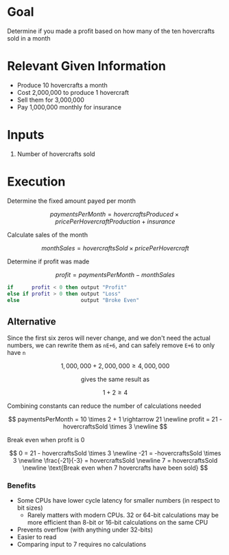 # Goal
Determine if you made a profit based on how many of the ten hovercrafts sold in a month

# Relevant Given Information
- Produce 10 hovercrafts a month
- Cost 2,000,000 to produce 1 hovercraft
- Sell them for 3,000,000
- Pay 1,000,000 monthly for insurance

# Inputs
1. Number of hovercrafts sold

# Execution
Determine the fixed amount payed per month

$$
paymentsPerMonth = hovercraftsProduced \times pricePerHovercraftProduction + insurance
$$

Calculate sales of the month

$$
monthSales = hovercraftsSold \times pricePerHovercraft
$$

Determine if profit was made

$$
profit = paymentsPerMonth - monthSales
$$
```lua
if      profit < 0 then output "Profit"
else if profit > 0 then output "Loss"
else                    output "Broke Even"
```

## Alternative
Since the first six zeros will never change, and we don't need the actual numbers, we can rewrite them as `nE+6`, and can safely remove `E+6` to only have `n`

$$
1,000,000 + 2,000,000 \geq 4,000,000
$$

$$
\text{gives the same result as}
$$

$$
1 + 2 \geq 4
$$

Combining constants can reduce the number of calculations needed

$$
paymentsPerMonth = 10 \times 2 + 1 \rightarrow 21 \newline
profit = 21 - hovercraftsSold \times 3 \newline
$$

Break even when profit is 0

$$
0 = 21 - hovercraftsSold \times 3 \newline
-21 = -hovercraftsSold \times 3 \newline
\frac{-21}{-3} = hovercraftsSold \newline
7 = hovercraftsSold \newline
\text{Break even when 7 hovercrafts have been sold}
$$




### Benefits
- Some CPUs have lower cycle latency for smaller numbers (in respect to bit sizes)
  - Rarely matters with modern CPUs. 32 or 64-bit calculations may be more efficient than 8-bit or 16-bit calculations on the same CPU
- Prevents overflow (with anything under 32-bits)
- Easier to read
- Comparing input to 7 requires no calculations
